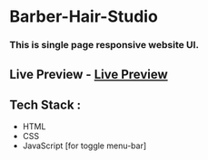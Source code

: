 # Barber-Hair-Studio
### This is single page responsive website UI.

## Live Preview - <a href='https://barber-hair.netlify.app/'>Live Preview</a>

## Tech Stack : 
* HTML
* CSS
* JavaScript  [for toggle menu-bar]
